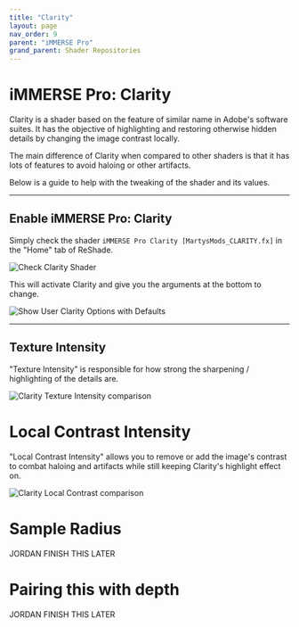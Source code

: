 ```yaml
---
title: "Clarity"
layout: page
nav_order: 9
parent: "iMMERSE Pro"
grand_parent: Shader Repositories
---
```


# iMMERSE Pro: Clarity

Clarity is a shader based on the feature of similar name in Adobe's software suites. It has the objective of highlighting and restoring otherwise hidden details by changing the image contrast locally.

The main difference of Clarity when compared to other shaders is that it has lots of features to avoid haloing or other artifacts.

Below is a guide to help with the tweaking of the shader and its values.

---

## Enable iMMERSE Pro: Clarity

Simply check the shader `iMMERSE Pro Clarity [MartysMods_CLARITY.fx]` in the "Home" tab of ReShade.

![Check Clarity Shader](../images/immerse_clarity_enable.png)

This will activate Clarity and give you the arguments at the bottom to change.

![Show User Clarity Options with Defaults](../images/show_user_clarity_arguments.png)

---

## Texture Intensity

"Texture Intensity" is responsible for how strong the sharpening / highlighting of the details are.
	
![Clarity Texture Intensity comparison](../images/clarity_textureintensity_comparison.png)
	

# Local Contrast Intensity

"Local Contrast Intensity" allows you to remove or add the image's contrast to combat haloing and artifacts while still keeping Clarity's highlight effect on.

![Clarity Local Contrast comparison](../images/clarity_localcontrast_comparison.png)

# Sample Radius

JORDAN FINISH THIS LATER

# Pairing this with depth

JORDAN FINISH THIS LATER